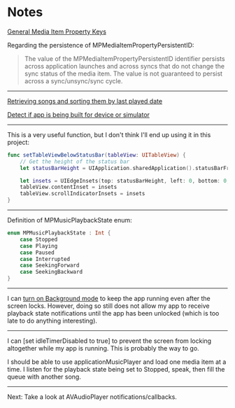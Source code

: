 # Notes

[General Media Item Property Keys](https://developer.apple.com/library/prerelease/ios/documentation/MediaPlayer/Reference/MPMediaItem_ClassReference/index.html#//apple_ref/doc/constant_group/General_Media_Item_Property_Keys)

Regarding the persistence of MPMediaItemPropertyPersistentID:

> The value of the MPMediaItemPropertyPersistentID identifier persists across application launches and across syncs that do not change the sync status of the media item. The value is not guaranteed to persist across a sync/unsync/sync cycle.

---

[Retrieving songs and sorting them by last played date](http://stackoverflow.com/questions/14651641/retreive-list-of-songs-ordered-by-last-play-time-in-ios)

[Detect if app is being built for device or simulator](http://stackoverflow.com/questions/24869481/detect-if-app-is-being-built-for-device-or-simulator-in-swift)

---

This is a very useful function, but I don't think I'll end up using it in this project:

```swift
func setTableViewBelowStatusBar(tableView: UITableView) {
    // Get the height of the status bar
    let statusBarHeight = UIApplication.sharedApplication().statusBarFrame.height

    let insets = UIEdgeInsets(top: statusBarHeight, left: 0, bottom: 0, right: 0)
    tableView.contentInset = insets
    tableView.scrollIndicatorInsets = insets
}
```

---

Definition of MPMusicPlaybackState enum:

```swift
enum MPMusicPlaybackState : Int {
    case Stopped
    case Playing
    case Paused
    case Interrupted
    case SeekingForward
    case SeekingBackward
}
```

---

I can [turn on Background mode](https://developer.apple.com/library/ios/documentation/iPhone/Conceptual/iPhoneOSProgrammingGuide/BackgroundExecution/BackgroundExecution.html#//apple_ref/doc/uid/TP40007072-CH4-SW23) to keep the app running even after the screen locks. However, doing so still does not allow my app to receive playback state notifications until the app has been unlocked (which is too late to do anything interesting).

---

I can [set idleTimerDisabled to true] to prevent the screen from locking altogether while my app is running. This is probably the way to go.

I should be able to use applicationMusicPlayer and load one media item at a time. I listen for the playback state being set to Stopped, speak, then fill the queue with another song.

---

Next: Take a look at AVAudioPlayer notifications/callbacks.
